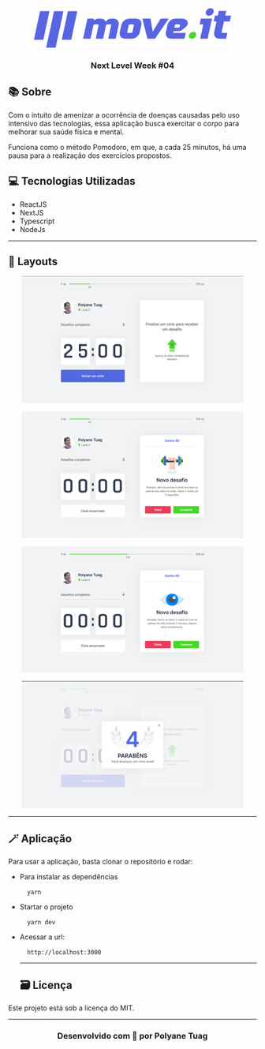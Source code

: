  &nbsp;

<p align="center">
  <img width= '400' src=".github/logo-full.svg" padding=20px>
</p>

<h3 align="center"> Next Level Week #04</h3>

## 📚 Sobre

Com o intuito de amenizar a ocorrência de doenças causadas pelo uso intensivo das tecnologias, essa aplicação busca exercitar o corpo para melhorar sua saúde física e mental. 

Funciona como o método Pomodoro, em que, a cada 25 minutos, há uma pausa para a realização dos exercícios propostos.

## 💻 Tecnologias Utilizadas

- ReactJS
- NextJS
- Typescript
- NodeJs

---
## 🎨 Layouts

<p align="center">
  <img width= '450' src=".github/aplicativoMoveIt.png">
</p>
<p align="center">
  <img width= '450' src=".github/layout2.png">
</p>
<p align="center">
  <img width= '450' src=".github/layout3.png">
</p>
<p align="center">
  <img width= '450' src=".github/layout4.png">
</p>

---
## 🪄 Aplicação

Para usar a aplicação, basta clonar o repositório e rodar: 

- Para instalar as dependências 

  ```
    yarn 
  ```

- Startar o projeto
  ```
    yarn dev
  ```

- Acessar a url:
  ```
    http://localhost:3000
  ```
  ---
  ## 🗃 Licença
Este projeto está sob a licença do MIT.

---
<h3 align="center"> Desenvolvido com 💙 por Polyane Tuag </h3>